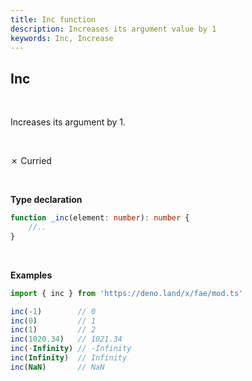 ```yaml
---
title: Inc function
description: Increases its argument value by 1
keywords: Inc, Increase
---
```


## Inc
<br>

 Increases its argument by 1.

<br>

&cross; Curried

<br>

**Type declaration**
```typescript
function _inc(element: number): number {
    //..
}
```
<br>

**Examples**
```typescript
import { inc } from 'https://deno.land/x/fae/mod.ts'

inc(-1)        // 0
inc(0)         // 1
inc(1)         // 2
inc(1020.34)   // 1021.34
inc(-Infinity) // -Infinity
inc(Infinity)  // Infinity
inc(NaN)       // NaN
``` 